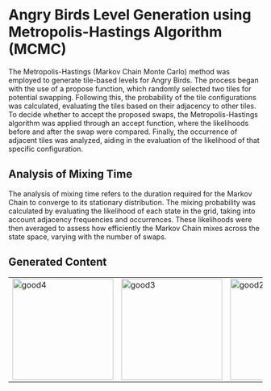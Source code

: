# Angry Birds Level Generation using Metropolis-Hastings Algorithm (MCMC)

The Metropolis-Hastings (Markov Chain Monte Carlo) method was employed to generate tile-based levels for Angry Birds. 
The process began with the use of a propose function, which randomly selected two tiles for potential swapping. 
Following this, the probability of the tile configurations was calculated, evaluating the tiles based on their adjacency to other tiles. 
To decide whether to accept the proposed swaps, the Metropolis-Hastings algorithm was applied through an accept function, where the likelihoods before and after the swap were compared. 
Finally, the occurrence of adjacent tiles was analyzed, aiding in the evaluation of the likelihood of that specific configuration.

## Analysis of Mixing Time
The analysis of mixing time refers to the duration required for the Markov Chain to converge to its stationary distribution. The mixing probability was calculated by evaluating the likelihood of each state in the grid, taking into account adjacency frequencies and occurrences. These likelihoods were then averaged to assess how efficiently the Markov Chain mixes across the state space, varying with the number of swaps.

## Generated Content
<table>
  <tr>
    <td><img src="https://github.com/user-attachments/assets/b477f5df-fd7d-43f1-ab8f-7e1a012f4a3d" alt="good4" width="200"></td>
    <td><img src="https://github.com/user-attachments/assets/721d3478-1dc3-4bdb-80d8-751648860647" alt="good3" width="200"></td>
    <td><img src="https://github.com/user-attachments/assets/eaca283a-3805-437f-bba2-347d4cd71e85" alt="good2" width="200"></td>
    <td><img src="https://github.com/user-attachments/assets/f4e4cf78-7e2d-4c91-b570-840f25e8283f" alt="good1" width="200"></td>
    <td><img src="https://github.com/user-attachments/assets/41e8f22b-f4ef-4192-ae3d-c36bf2a6691d" alt="good5" width="200"></td>
  </tr>
</table>




